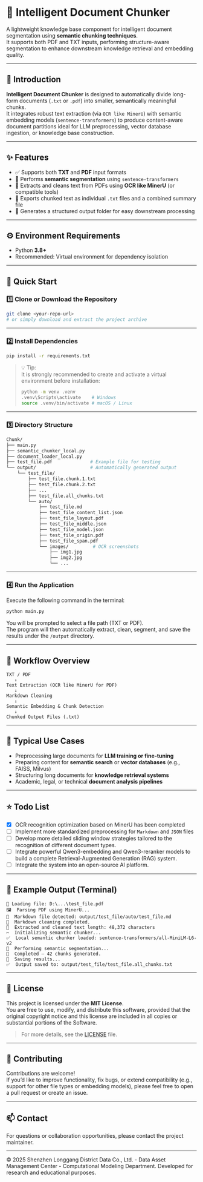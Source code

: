# 🧩 Intelligent Document Chunker

A lightweight knowledge base component for intelligent document segmentation using **semantic chunking techniques**.  
It supports both PDF and TXT inputs, performing structure-aware segmentation to enhance downstream knowledge retrieval and embedding quality.

---

## 📘 Introduction

**Intelligent Document Chunker** is designed to automatically divide long-form documents (`.txt` or `.pdf`) into smaller, semantically meaningful chunks.  
It integrates robust text extraction (via `OCR like MinerU`) with semantic embedding models (`sentence-transformers`) to produce content-aware document partitions ideal for LLM preprocessing, vector database ingestion, or knowledge base construction.

---

## ✨ Features

- ✅ Supports both **TXT** and **PDF** input formats  
- 🧠 Performs **semantic segmentation** using `sentence-transformers`  
- 📄 Extracts and cleans text from PDFs using **OCR like MinerU** (or compatible tools)  
- 💾 Exports chunked text as individual `.txt` files and a combined summary file  
- 📂 Generates a structured output folder for easy downstream processing  

---

## ⚙️ Environment Requirements

- Python **3.8+**
- Recommended: Virtual environment for dependency isolation

---

## 🚀 Quick Start

### 1️⃣ Clone or Download the Repository

```bash
git clone <your-repo-url>
# or simply download and extract the project archive
```

---

### 2️⃣ Install Dependencies

```bash
pip install -r requirements.txt
```

> 💡 Tip:  
> It is strongly recommended to create and activate a virtual environment before installation:
> ```bash
> python -m venv .venv
> .venv\Scripts\activate    # Windows
> source .venv/bin/activate # macOS / Linux
> ```

---

### 3️⃣ Directory Structure

```bash
Chunk/
├── main.py
├── semantic_chunker_local.py
├── document_loader_local.py
├── test_file.pdf              # Example file for testing
└── output/                    # Automatically generated output
    └── test_file/
        ├── test_file.chunk.1.txt
        ├── test_file.chunk.2.txt
        ├── ...
        ├── test_file.all_chunks.txt
        └── auto/
            ├── test_file.md
            ├── test_file_content_list.json
            ├── test_file_layout.pdf
            ├── test_file_middle.json
            ├── test_file_model.json
            ├── test_file_origin.pdf
            ├── test_file_span.pdf
            └── images/         # OCR screenshots
                ├── img1.jpg
                ├── img2.jpg
                └── ...
```

---

### 4️⃣ Run the Application

Execute the following command in the terminal:

```bash
python main.py
```

You will be prompted to select a file path (TXT or PDF).  
The program will then automatically extract, clean, segment, and save the results under the `/output` directory.

---

## 🧩 Workflow Overview

```
TXT / PDF
   ↓
Text Extraction (OCR like MinerU for PDF)
   ↓
Markdown Cleaning
   ↓
Semantic Embedding & Chunk Detection
   ↓
Chunked Output Files (.txt)
```

---

## 🧠 Typical Use Cases

- Preprocessing large documents for **LLM training or fine-tuning**  
- Preparing content for **semantic search** or **vector databases** (e.g., FAISS, Milvus)  
- Structuring long documents for **knowledge retrieval systems**  
- Academic, legal, or technical **document analysis pipelines**

---

## ⭐ Todo List
- [x] OCR recognition optimization based on MinerU has been completed
- [ ] Implement more standardized preprocessing for `Markdown` and `JSON` files  
- [ ] Develop more detailed sliding window strategies tailored to the recognition of different document types.
- [ ] Integrate powerful Qwen3-embedding and Qwen3-reranker models to build a complete Retrieval-Augmented Generation (RAG) system.
- [ ] Integrate the system into an open-source AI platform.

---

## 🧪 Example Output (Terminal)

```
📂 Loading file: D:\...\test_file.pdf
🖼️  Parsing PDF using MinerU...
📄  Markdown file detected: output/test_file/auto/test_file.md
🧹  Markdown cleaning completed.
📖  Extracted and cleaned text length: 48,372 characters
✂️  Initializing semantic chunker...
✅  Local semantic chunker loaded: sentence-transformers/all-MiniLM-L6-v2
🧠  Performing semantic segmentation...
🎯  Completed — 42 chunks generated.
💾  Saving results...
✅  Output saved to: output/test_file/test_file.all_chunks.txt
```

---

## 📜 License

This project is licensed under the **MIT License**.  
You are free to use, modify, and distribute this software, provided that the original copyright notice and this license are included in all copies or substantial portions of the Software.

> For more details, see the [LICENSE](./LICENSE) file.

---

## 🤝 Contributing

Contributions are welcome!  
If you’d like to improve functionality, fix bugs, or extend compatibility (e.g., support for other file types or embedding models), please feel free to open a pull request or create an issue.

---

## 📫 Contact

For questions or collaboration opportunities, please contact the project maintainer.

---

© 2025 Shenzhen Longgang District Data Co., Ltd. - Data Asset Management Center - Computational Modeling Department.
Developed for research and educational purposes.
# #
